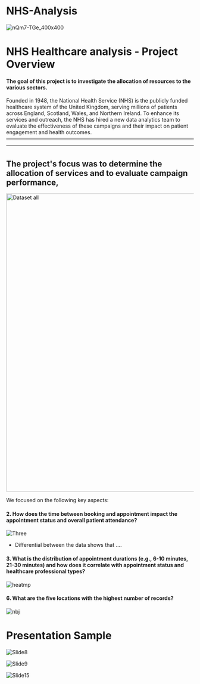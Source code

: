 # NHS-Analysis

![nQm7-TGe_400x400](https://github.com/user-attachments/assets/ed8c4d9e-31eb-4c9d-a12a-e2936e726e48)


# NHS Healthcare analysis - Project Overview


#### The goal of this project is to investigate the allocation of resources to the various sectors.

Founded in 1948, the National Health Service (NHS) is the publicly funded healthcare system of the United Kingdom, serving millions of patients across England, Scotland, Wales, and Northern Ireland. To enhance its services and outreach, the NHS has hired a new data analytics team to evaluate the effectiveness of these campaigns and their impact on patient engagement and health outcomes.
————————————————————————————————————————————————————————————————————————

## The project's focus was to determine the allocation of services and to evaluate campaign performance, 
<img width="800" alt="Dataset all" src="https://github.com/user-attachments/assets/acda418b-9a91-4bbb-bc89-78f4499acbd9">

We focused on the following key aspects:


#### 2. How does the time between booking and appointment impact the appointment status and overall patient attendance?

![Three](https://github.com/user-attachments/assets/b3785b4a-5bfe-4247-8938-62062e198b5a)

- Differential between the data shows that ....

#### 3. What is the distribution of appointment durations (e.g., 6-10 minutes, 21-30 minutes) and how does it correlate with appointment status and healthcare professional types?

![heatmp](https://github.com/user-attachments/assets/33026982-d76f-42aa-89c5-774f0e1ffcd8)



#### 6. What are the five locations with the highest number of records?

![nbj](https://github.com/user-attachments/assets/f1b7e756-bd17-488a-b432-fecb85ebaf57)



# Presentation Sample 

![Slide8](https://github.com/user-attachments/assets/bd8ddf66-6f78-4f0a-b8dc-d8611748e85d)


![Slide9](https://github.com/user-attachments/assets/29d14cc8-865a-4d95-8611-6b5cb4ed9e0a)


![Slide15](https://github.com/user-attachments/assets/6a0b87b1-3ec4-4ac5-b649-0cbdf1f91994)









